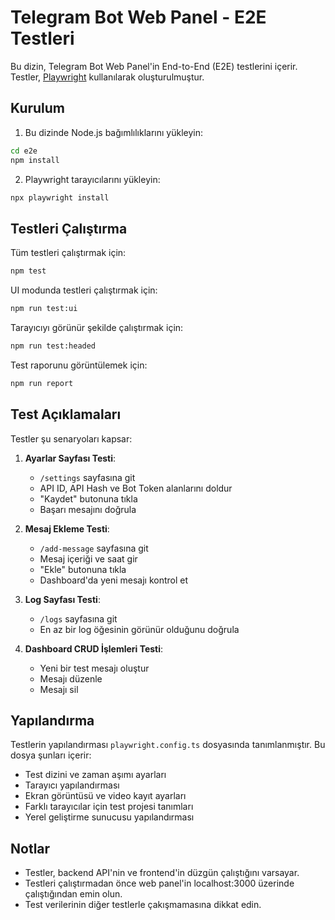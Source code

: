 # Telegram Bot Web Panel - E2E Testleri

Bu dizin, Telegram Bot Web Panel'in End-to-End (E2E) testlerini içerir. Testler, [Playwright](https://playwright.dev/) kullanılarak oluşturulmuştur.

## Kurulum

1. Bu dizinde Node.js bağımlılıklarını yükleyin:

```bash
cd e2e
npm install
```

2. Playwright tarayıcılarını yükleyin:

```bash
npx playwright install
```

## Testleri Çalıştırma

Tüm testleri çalıştırmak için:

```bash
npm test
```

UI modunda testleri çalıştırmak için:

```bash
npm run test:ui
```

Tarayıcıyı görünür şekilde çalıştırmak için:

```bash
npm run test:headed
```

Test raporunu görüntülemek için:

```bash
npm run report
```

## Test Açıklamaları

Testler şu senaryoları kapsar:

1. **Ayarlar Sayfası Testi**:
   - `/settings` sayfasına git
   - API ID, API Hash ve Bot Token alanlarını doldur
   - "Kaydet" butonuna tıkla
   - Başarı mesajını doğrula

2. **Mesaj Ekleme Testi**:
   - `/add-message` sayfasına git
   - Mesaj içeriği ve saat gir
   - "Ekle" butonuna tıkla
   - Dashboard'da yeni mesajı kontrol et

3. **Log Sayfası Testi**:
   - `/logs` sayfasına git
   - En az bir log öğesinin görünür olduğunu doğrula

4. **Dashboard CRUD İşlemleri Testi**:
   - Yeni bir test mesajı oluştur
   - Mesajı düzenle
   - Mesajı sil

## Yapılandırma

Testlerin yapılandırması `playwright.config.ts` dosyasında tanımlanmıştır. Bu dosya şunları içerir:

- Test dizini ve zaman aşımı ayarları
- Tarayıcı yapılandırması
- Ekran görüntüsü ve video kayıt ayarları
- Farklı tarayıcılar için test projesi tanımları
- Yerel geliştirme sunucusu yapılandırması

## Notlar

- Testler, backend API'nin ve frontend'in düzgün çalıştığını varsayar.
- Testleri çalıştırmadan önce web panel'in localhost:3000 üzerinde çalıştığından emin olun.
- Test verilerinin diğer testlerle çakışmamasına dikkat edin. 